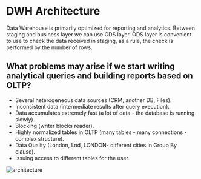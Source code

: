 # DWH Architecture

Data Warehouse is primarily optimized for reporting and analytics.
Between staging and business layer we can use ODS layer. ODS layer is convenient to use to check the data received in staging, as a rule, the check is performed by the number of rows.

## What problems may arise if we start writing analytical queries and building reports based on OLTP?

- Several heterogeneous data sources (CRM, another DB, Files).
- Inconsistent data (intermediate results after query execution).
- Data accumulates extremely fast (a lot of data - the database is running slowly).
- Blocking (writer blocks reader).
- Highly normalized tables in OLTP (many tables - many connections - complex structure).
- Data Quality (London, Lnd, LONDON- different cities in Group By clause).
- Issuing access to different tables for the user.

![architecture](https://user-images.githubusercontent.com/55916170/157976157-e4ffdc66-8581-4a6e-8b68-a132ddb30a1d.png)



